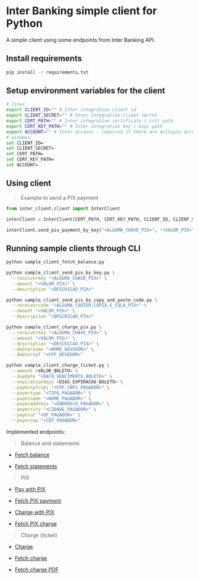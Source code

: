 # Inter Banking simple client for Python

A simple client using some endpoints from Inter Banking API.

## Install requirements

```bash
pip install -r requirements.txt
```

## Setup environment variables for the client

```bash
# linux
export CLIENT_ID="" # Inter integration client id
export CLIENT_SECRET="" # Inter integration client secret
export CERT_PATH="" # Inter integration certificate (.crt) path
export CERT_KEY_PATH="" # Inter integration key (.key) path
export ACCOUNT="" # Inter account - required if there are multiple accounts
# windows
set CLIENT_ID=
set CLIENT_SECRET=
set CERT_PATH=
set CERT_KEY_PATH=
set ACCOUNT=
```

## Using client

> Example to send a PIX payment

```python
from inter_client.client import InterClient

interClient = InterClient(CERT_PATH, CERT_KEY_PATH, CLIENT_ID, CLIENT_SECRET, ACCOUNT)

interClient.send_pix_payment_by_key("<ALGUMA_CHAVE_PIX>", "<VALOR_PIX>", "<VALOR_PIX>")
```

## Running sample clients through CLI

```bash
python sample_client_fetch_balance.py

python sample_client_send_pix_by_key.py \
  --receiverkey "<ALGUMA_CHAVE_PIX>" \
  --amount "<VALOR_PIX>" \
  --description "<DESCRICAO_PIX>"

python sample_client_send_pix_by_copy_and_paste_code.py \
  --receivercode "<ALGUMA_CODIGO_COPIA_E_COLA_PIX>" \
  --amount "<VALOR_PIX>" \
  --description "<DESCRICAO_PIX>"

python sample_client_charge_pix.py \
  --receiverkey "<ALGUMA_CHAVE_PIX>" \
  --amount "<VALOR_PIX>" \
  --description "<DESCRICAO_PIX>" \
  --debtorname "<NOME_DEVEDOR>" \
  --debtorcpf "<CPF_DEVEDOR>"

python sample_client_charge_ticket.py \
  --amount <VALOR_BOLETO> \
  --duedate "<DATA_VENCIMENTO_BOLETO>" \
  --expirationdays <DIAS_EXPIRACAO_BOLETO> \
  --payercpfcnpj "<CPF_CNPJ_PAGADOR>" \
  --payertype "<TIPO_PAGADOR>" \
  --payername "<NOME_PAGADOR>" \
  --payeraddress "<ENDERECO_PAGADOR>" \
  --payercity "<CIDADE_PAGADOR>" \
  --payeruf "<UF_PAGADOR>" \
  --payercep "<CEP_PAGADOR>"
```

Implemented endpoints:

> Balance and statements

- [Fetch balance](https://developers.inter.co/references/banking#tag/Saldo/operation/Saldo)

- [Fetch statements](https://developers.inter.co/references/banking#tag/Extrato/operation/Extrato)

> PIX

- [Pay with PIX](https://developers.inter.co/references/banking#tag/Pix-Pagamento/operation/realizarPagamentoPix)

- [Fetch PIX payment](https://developers.inter.co/references/banking#tag/Pix-Pagamento/operation/consultarPagamentoPix)

- [Charge with PIX](https://developers.inter.co/references/pix#tag/Cobranca-Imediata/paths/~1cob~1%7Btxid%7D/put)

- [Fetch PIX charge](https://developers.inter.co/references/pix#tag/Cobranca-Imediata/paths/~1cob~1%7Btxid%7D/get)

> Charge (ticket)

- [Charge](https://developers.inter.co/references/cobranca-bolepix#tag/Cobranca/operation/emitirCobrancaAsync)

- [Fetch charge](https://developers.inter.co/references/cobranca-bolepix#tag/Cobranca/operation/recuperarCobrancaDetalhada)

- [Fetch charge PDF](https://developers.inter.co/references/cobranca-bolepix#tag/Cobranca/operation/obterPdfCobranca)
